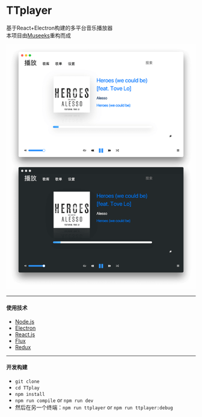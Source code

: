 # TTplayer

基于React+Electron构建的多平台音乐播放器  
本项目由<a href="https://github.com/KeitIG/museeks">Museeks</a>重构而成

![截图](music.png)

---
#### 使用技术
* [Node.js](https://nodejs.org/en/) 
* [Electron](https://github.com/atom/electron/)
* [React.js](https://facebook.github.io/react/) 
* [Flux](https://facebook.github.io/flux/)
* [Redux](http://redux.js.org/)

---

#### 开发构建

- `git clone`
- `cd TTplay`
- `npm install`
- `npm run compile` or `npm run dev`  
- 然后在另一个终端：`npm run ttplayer` or `npm run ttplayer:debug`


